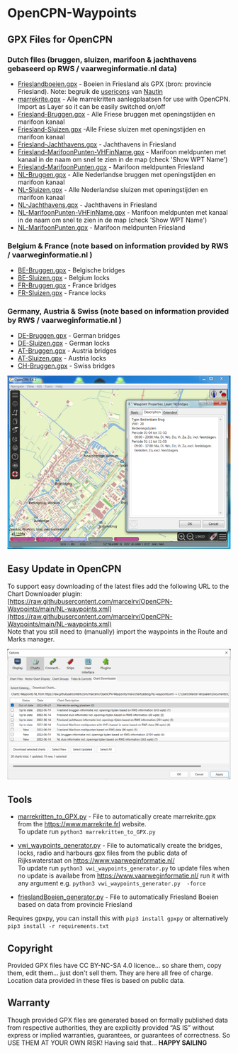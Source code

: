 # OpenCPN-Waypoints

## GPX Files for OpenCPN

### Dutch files (bruggen, sluizen, marifoon & jachthavens gebaseerd op RWS / vaarweginformatie.nl data)
* [Frieslandboeien.gpx](Frieslandboeien.gpx) - Boeien in Friesland als GPX (bron: provincie Friesland). Note: begruik de [usericons](https://www.nautin.nl/opencpn/nautin.usericons.zip) van [Nautin](https://www.nautin.nl/) 
* [marrekrite.gpx](marrekrite.gpx)  - Alle marrekritten aanlegplaatsen for use with OpenCPN. Import as Layer so it can be easily switched on/off
* [Friesland-Bruggen.gpx](Friesland-Bruggen.gpx) - Alle Friese bruggen met openingstijden en marifoon kanaal
* [Friesland-Sluizen.gpx](Friesland-Sluizen.gpx) -Alle Friese sluizen met openingstijden en marifoon kanaal
* [Friesland-Jachthavens.gpx](Friesland-Jachthavens.gpx) - Jachthavens in Friesland
* [Friesland-MarifoonPunten-VHFinName.gpx](Friesland-MarifoonPunten-VHFinName.gpx) - Marifoon meldpunten met kanaal in de naam om snel te zien in de map (check 'Show WPT Name')
* [Friesland-MarifoonPunten.gpx](Friesland-MarifoonPunten.gpx) - Marifoon meldpunten Friesland
* [NL-Bruggen.gpx](NL-Bruggen.gpx) - Alle Nederlandse bruggen met openingstijden en marifoon kanaal 
* [NL-Sluizen.gpx](NL-Sluizen.gpx) - Alle Nederlandse sluizen met openingstijden en marifoon kanaal 
* [NL-Jachthavens.gpx](NL-Jachthavens.gpx) - Jachthavens in Friesland
* [NL-MarifoonPunten-VHFinName.gpx](NL-MarifoonPunten-VHFinName.gpx) - Marifoon meldpunten met kanaal in de naam om snel te zien in de map (check 'Show WPT Name')
* [NL-MarifoonPunten.gpx](NL-MarifoonPunten.gpx) - Marifoon meldpunten Friesland

### Belgium & France (note based on information provided by RWS / vaarweginformatie.nl )
* [BE-Bruggen.gpx](BE-Bruggen.gpx) - Belgische bridges
* [BE-Sluizen.gpx](BE-Sluizen.gpx) - Belgium locks
* [FR-Bruggen.gpx](FR-Bruggen.gpx) - France bridges
* [FR-Sluizen.gpx](FR-Sluizen.gpx) - France locks

### Germany, Austria & Swiss (note based on information provided by RWS / vaarweginformatie.nl )
* [DE-Bruggen.gpx](DE-Bruggen.gpx) - German bridges
* [DE-Sluizen.gpx](DE-Sluizen.gpx) - German locks
* [AT-Bruggen.gpx](AT-Bruggen.gpx) - Austria bridges
* [AT-Sluizen.gpx](AT-Sluizen.gpx) - Austria locks
* [CH-Bruggen.gpx](CH-Bruggen.gpx) - Swiss bridges

![openCPN brug info image](./img/openCPN-brug.png)

## Easy Update in OpenCPN

To support easy downloading of the latest files add the following URL to the Chart Downloader plugin:
[https://raw.githubusercontent.com/marcelrv/OpenCPN-Waypoints/main/NL-waypoints.xml](https://raw.githubusercontent.com/marcelrv/OpenCPN-Waypoints/main/NL-waypoints.xml)  
Note that you still need to (manually) import the waypoints in the Route and Marks manager.

![openCPN Chart Download ](./img/openCPN-dl.png)


## Tools
* [marrekritten_to_GPX.py](marrekritten_to_GPX.py) - File to automatically create marrekrite.gpx from the https://www.marrekrite.frl website.  
To update run `python3 marrekritten_to_GPX.py`

* [vwi_waypoints_generator.py](vwi_waypoints_generator.py) - File to automatically create the bridges, locks, radio and harbours gpx files from the public data of Rijkswaterstaat on https://www.vaarweginformatie.nl/  
To update run `python3 vwi_waypoints_generator.py` to update files when no update is availabe from https://www.vaarweginformatie.nl/ run it with any argument e.g. `python3 vwi_waypoints_generator.py  -force`

* [frieslandBoeien_generator.py](frieslandBoeien_generator.py)  - File to automatically Friesland Boeien based on data from provincie Friesland

Requires gpxpy, you can install this with `pip3 install gpxpy` or alternatively `pip3 install -r requirements.txt`

## Copyright
Provided GPX files have CC BY-NC-SA 4.0 licence... so share them, copy them, edit them... just don't sell them. They are here all free of charge.
Location data provided in these files is based on public data.

## Warranty
Though provided GPX files are generated based on formally published data from respective authorities, they are explicitly provided “AS IS” without express or implied warranties, guarantees, or guarantees of correctness. So USE THEM AT YOUR OWN RISK!
Having said that... <B>HAPPY SAILING<B>
